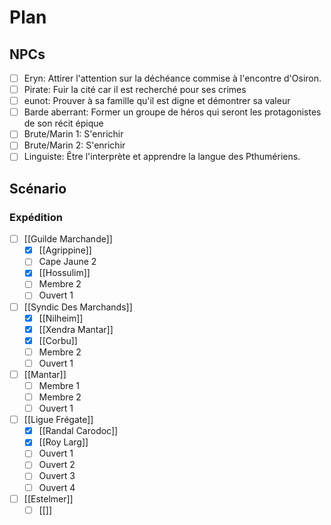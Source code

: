 # Plan

## NPCs
- [ ] Eryn: Attirer l'attention sur la déchéance commise à l'encontre d'Osiron.
- [ ] Pirate: Fuir la cité car il est recherché pour ses crimes
- [ ] eunot: Prouver à sa famille qu'il est digne et démontrer sa valeur
- [ ] Barde aberrant: Former un groupe de héros qui seront les protagonistes de son récit épique
- [ ] Brute/Marin 1: S'enrichir
- [ ] Brute/Marin 2: S'enrichir
- [ ] Linguiste: Être l'interprète et apprendre la langue des Pthumériens.

## Scénario
### Expédition
- [ ] [[Guilde Marchande]]
	- [x] [[Agrippine]]
	- [ ]  Cape Jaune 2
	- [x] [[Hossulim]]
	- [ ] Membre 2
	- [ ] Ouvert 1
- [ ] [[Syndic Des Marchands]]
	- [x] [[Nilheim]]
	- [x] [[Xendra Mantar]]
	- [x] [[Corbu]]
	- [ ] Membre 2
	- [ ] Ouvert 1
- [ ] [[Mantar]]
	- [ ] Membre 1
	- [ ] Membre 2
	- [ ] Ouvert 1
- [ ] [[Ligue Frégate]]
	- [x] [[Randal Carodoc]]
	- [x] [[Roy Larg]]
	- [ ] Ouvert 1
	- [ ] Ouvert 2
	- [ ] Ouvert 3
	- [ ] Ouvert 4
- [ ] [[Estelmer]]
	- [ ] [[]]